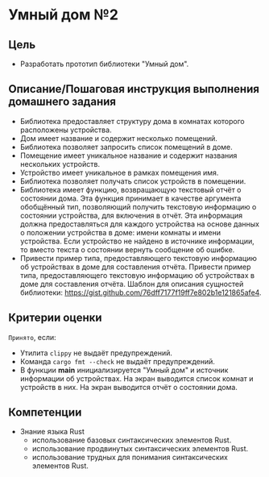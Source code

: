 # Умный дом №2

## Цель

- Разработать прототип библиотеки "Умный дом".

## Описание/Пошаговая инструкция выполнения домашнего задания

- Библиотека предоставляет структуру дома в комнатах которого расположены
  устройства.
- Дом имеет название и содержит несколько помещений.
- Библиотека позволяет запросить список помещений в доме.
- Помещение имеет уникальное название и содержит названия нескольких устройств.
- Устройство имеет уникальное в рамках помещения имя.
- Библиотека позволяет получать список устройств в помещении.
- Библиотека имеет функцию, возвращающую текстовый отчёт о состоянии дома. Эта
  функция принимает в качестве аргумента обобщённый тип, позволяющий получить
  текстовую информацию о состоянии устройства, для включения в отчёт. Эта
  информация должна предоставляться для каждого устройства на основе данных о
  положении устройства в доме: имени комнаты и имени устройства. Если устройство
  не найдено в источнике информации, то вместо текста о состоянии вернуть
  сообщение об ошибке.
- Привести пример типа, предоставляющего текстовую информацию об устройствах в
  доме для составления отчёта. Привести пример типа, предоставляющего текстовую
  информацию об устройствах в доме для составления отчёта. Шаблон для описания
  сущностей библиотеки: <https://gist.github.com/76dff7177f19ff7e802b1e121865afe4>.

## Критерии оценки

`Принято`, если:

- Утилита `clippy` не выдаёт предупреждений.
- Команда `cargo fmt --check` не выдаёт предупреждений.
- В функции **main** инициализируется "Умный дом" и источник информации об
  устройствах. На экран выводится список комнат и устройств в них. На экран
  выводится отчёт о состоянии дома.

## Компетенции

- Знание языка Rust
  - использование базовых синтаксических элементов Rust.
  - использование продвинутых синтаксических элементов Rust.
  - использование трудных для понимания синтаксических элементов Rust.
